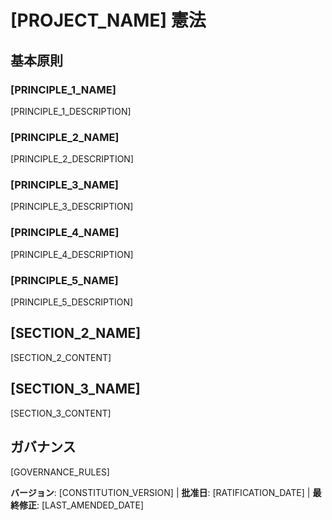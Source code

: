 # [PROJECT_NAME] 憲法
<!-- 例: Spec憲法、TaskFlow憲法など -->

## 基本原則

### [PRINCIPLE_1_NAME]
<!-- 例: I. ライブラリファースト -->
[PRINCIPLE_1_DESCRIPTION]
<!-- 例: すべての機能は独立したライブラリとして開始する；ライブラリは自己完結型で、独立してテスト可能で、文書化されている必要がある；明確な目的が必要 - 組織のためだけのライブラリは禁止 -->

### [PRINCIPLE_2_NAME]
<!-- 例: II. CLIインターフェース -->
[PRINCIPLE_2_DESCRIPTION]
<!-- 例: すべてのライブラリはCLI経由で機能を公開する；テキスト入出力プロトコル: stdin/args → stdout、エラー → stderr；JSONと人間が読める形式の両方をサポート -->

### [PRINCIPLE_3_NAME]
<!-- 例: III. テストファースト（絶対厳守） -->
[PRINCIPLE_3_DESCRIPTION]
<!-- 例: TDDは必須: テスト作成 → ユーザー承認 → テスト失敗 → その後実装；Red-Green-Refactorサイクルを厳格に実行 -->

### [PRINCIPLE_4_NAME]
<!-- 例: IV. 統合テスト -->
[PRINCIPLE_4_DESCRIPTION]
<!-- 例: 統合テストが必要な重点領域: 新しいライブラリの契約テスト、契約変更、サービス間通信、共有スキーマ -->

### [PRINCIPLE_5_NAME]
<!-- 例: V. 可観測性、VI. バージョン管理と破壊的変更、VII. 簡潔性 -->
[PRINCIPLE_5_DESCRIPTION]
<!-- 例: テキストI/Oはデバッグ可能性を保証する；構造化ログが必要；または: MAJOR.MINOR.BUILD形式；または: シンプルに始める、YAGNI原則 -->

## [SECTION_2_NAME]
<!-- 例: 追加制約、セキュリティ要件、パフォーマンス基準など -->

[SECTION_2_CONTENT]
<!-- 例: 技術スタック要件、コンプライアンス基準、デプロイメントポリシーなど -->

## [SECTION_3_NAME]
<!-- 例: 開発ワークフロー、レビュープロセス、品質ゲートなど -->

[SECTION_3_CONTENT]
<!-- 例: コードレビュー要件、テストゲート、デプロイメント承認プロセスなど -->

## ガバナンス
<!-- 例: 憲法はその他すべての慣行に優先する；修正には文書化、承認、移行計画が必要 -->

[GOVERNANCE_RULES]
<!-- 例: すべてのPR/レビューはコンプライアンス検証が必須；複雑性は正当化が必要；ランタイム開発ガイダンスには[GUIDANCE_FILE]を使用 -->

**バージョン**: [CONSTITUTION_VERSION] | **批准日**: [RATIFICATION_DATE] | **最終修正**: [LAST_AMENDED_DATE]
<!-- 例: バージョン: 2.1.1 | 批准日: 2025-06-13 | 最終修正: 2025-07-16 -->